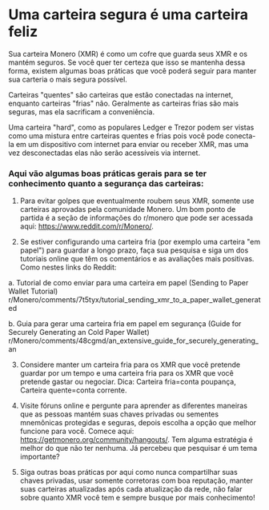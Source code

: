 # Uma carteira segura é uma carteira feliz

Sua carteira Monero (XMR) é como um cofre que guarda seus XMR e os mantém seguros. Se você quer ter certeza que isso se mantenha dessa forma, existem algumas boas práticas que você poderá seguir para manter sua carteria o mais segura possível.

Carteiras "quentes" são carteiras que estão conectadas na internet, enquanto carteiras "frias" não. Geralmente as carteiras frias são mais seguras, mas ela sacrificam a conveniência.

Uma carteira "hard", como as populares Ledger e Trezor podem ser vistas como uma mistura entre carteiras quentes e frias pois você pode conecta-la em um dispositivo com internet para enviar ou receber XMR, mas uma vez desconectadas elas não serão acessíveis via internet.

### Aqui vão algumas boas práticas gerais para se ter conhecimento quanto a segurança das carteiras:

1. Para evitar golpes que eventualmente roubem seus XMR, somente use carteiras aprovadas pela comunidade Monero. Um bom ponto de partida é a seção de informações do r/monero que pode ser acessada aqui: https://www.reddit.com/r/Monero/.

2. Se estiver configurando uma carteira fria (por exemplo uma carteira "em papel") para guardar a longo prazo, faça sua pesquisa e siga um dos tutoriais online que têm os comentários e as avaliações mais positivas. Como nestes links do Reddit:

  a. Tutorial de como enviar para uma carteira em papel (Sending to Paper Wallet Tutorial)
r/Monero/comments/7t5tyx/tutorial_sending_xmr_to_a_paper_wallet_generated

  b. Guia para gerar uma carteira fria em papel em segurança (Guide for Securely Generating an Cold Paper Wallet)
r/Monero/comments/48cgmd/an_extensive_guide_for_securely_generating_an

3. Considere manter um carteira fria para os XMR que você pretende guardar por um tempo e uma carteira fria para os XMR que você pretende gastar ou negociar. Dica: Carteira fria=conta poupança, Carteira quente=conta corrente.

4. Visite fóruns online e pergunte para aprender as diferentes maneiras que as pessoas mantém suas chaves privadas ou sementes mnemônicas protegidas e seguras, depois escolha a opção que melhor funcione para você. Comece aqui: https://getmonero.org/community/hangouts/. Tem alguma estratégia é melhor do que não ter nenhuma. Já percebeu que pesquisar é um tema importante?

5. Siga outras boas práticas por aqui como nunca compartilhar suas chaves privadas, usar somente corretoras com boa reputação, manter suas carteiras atualizadas após cada atualização da rede, não falar sobre quanto XMR você tem e sempre busque por mais conhecimento!